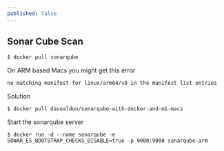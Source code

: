 ```yaml
---
published: false
---
```

## Sonar Cube Scan

```bash
$ docker pull sonarqube
```

On ARM based Macs you might get this error

```bash
no matching manifest for linux/arm64/v8 in the manifest list entries
```
Solution 

```bash
$ docker pull davealdon/sonarqube-with-docker-and-m1-macs
```

Start the sonarqube server

```
$ docker run -d --name sonarqube -e SONAR_ES_BOOTSTRAP_CHECKS_DISABLE=true -p 9000:9000 sonarqube-arm
```

